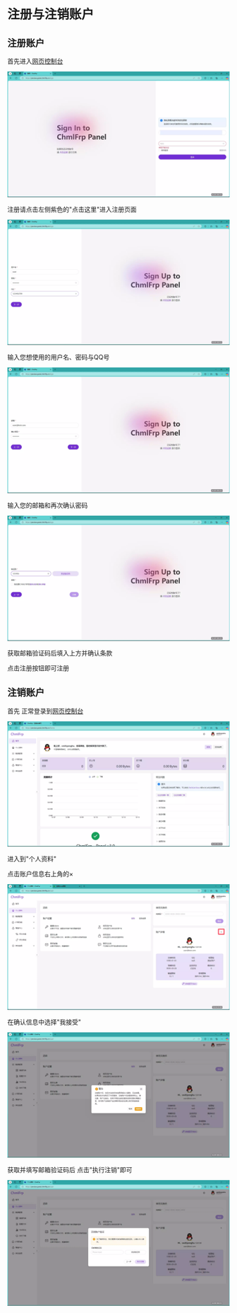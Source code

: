 # 注册与注销账户

## 注册账户

首先进入[网页控制台](https://panel.chmlfrp.cn/sign)

![zhuce1](./img/account/reg1.webp)

注册请点击左侧紫色的"点击这里"进入注册页面

![zhuce2](./img/account/reg2.webp)

输入您想使用的用户名、密码与QQ号

![zhuce3](./img/account/reg3.webp)

输入您的邮箱和再次确认密码

![zhuce4](./img/account/reg4.webp)

获取邮箱验证码后填入上方并确认条款

点击注册按钮即可注册

## 注销账户

首先 正常登录到[网页控制台](https://panel.chmlfrp.cn/home)

![logout1](./img/account/logout1.webp)

进入到"个人资料"

点击账户信息右上角的×

![logout2](./img/account/logout2.webp)

在确认信息中选择"我接受"

![logout3](./img/account/logout3.webp)

获取并填写邮箱验证码后 点击"执行注销"即可

![logout4](./img/account/logout4.webp)